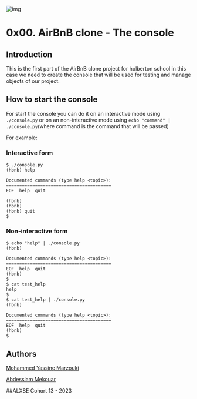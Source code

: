 ![img](https://i.imgur.com/6JaLQ4z.png)

# 0x00. AirBnB clone - The console

## Introduction
This is the first part of the AirBnB clone project for holberton school in this case we need to create the console that will be used for testing and manage objects of our project.

## How to start the console
For start the console you can do it on an interactive mode using ```./console.py``` or on an non-interactive mode using ```echo "command" | ./console.py```(where command is the command that will be passed)

For example:

### Interactive form
``` shell
$ ./console.py
(hbnb) help

Documented commands (type help <topic>):
========================================
EOF  help  quit

(hbnb) 
(hbnb) 
(hbnb) quit
$
```
### Non-interactive form
``` shell
$ echo "help" | ./console.py
(hbnb)

Documented commands (type help <topic>):
========================================
EOF  help  quit
(hbnb) 
$
$ cat test_help
help
$
$ cat test_help | ./console.py
(hbnb)

Documented commands (type help <topic>):
========================================
EOF  help  quit
(hbnb) 
$
```

## Authors
[Mohammed Yassine Marzouki](https://github.com/mooka007) 

[Abdesslam Mekouar](https://github.com/abdesslammekouar)

##ALXSE Cohort 13 - 2023